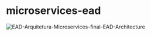 # microservices-ead
![EAD-Arquitetura-Microservices-final-EAD-Architecture](https://github.com/MateusBraz/microservices-ead/assets/49259178/c81da904-cad6-422c-8e6b-e5842d65b777)
